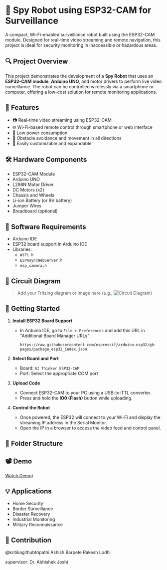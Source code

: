 # 🤖 Spy Robot using ESP32-CAM for Surveillance

A compact, Wi-Fi-enabled surveillance robot built using the ESP32-CAM module. Designed for real-time video streaming and remote navigation, this project is ideal for security monitoring in inaccessible or hazardous areas.

## 🔍 Project Overview

This project demonstrates the development of a **Spy Robot** that uses an **ESP32-CAM module**, **Arduino UNO**, and motor drivers to perform live video surveillance. The robot can be controlled wirelessly via a smartphone or computer, offering a low-cost solution for remote monitoring applications.

## 🎯 Features

- 📷 Real-time video streaming using ESP32-CAM
- 🌐 Wi-Fi-based remote control through smartphone or web interface
- 🔋 Low power consumption
- 🚗 Obstacle avoidance and movement in all directions
- 🔧 Easily customizable and expandable

## 🛠️ Hardware Components

- ESP32-CAM Module
- Arduino UNO
- L298N Motor Driver
- DC Motors (x2)
- Chassis and Wheels
- Li-ion Battery (or 9V battery)
- Jumper Wires
- Breadboard (optional)

## 🧠 Software Requirements

- Arduino IDE
- ESP32 board support in Arduino IDE
- Libraries:
  - `WiFi.h`
  - `ESPAsyncWebServer.h`
  - `esp_camera.h`

## 📡 Circuit Diagram

> Add your Fritzing diagram or image here (e.g., ![Circuit Diagram](path/to/image.png))

## 🚀 Getting Started

1. **Install ESP32 Board Support**
   - In Arduino IDE, go to `File > Preferences` and add this URL in "Additional Board Manager URLs":
     ```
     https://raw.githubusercontent.com/espressif/arduino-esp32/gh-pages/package_esp32_index.json
     ```

2. **Select Board and Port**
   - Board: `AI Thinker ESP32-CAM`
   - Port: Select the appropriate COM port

3. **Upload Code**
   - Connect ESP32-CAM to your PC using a USB-to-TTL converter.
   - Press and hold the **IO0 (Flash)** button while uploading.

4. **Control the Robot**
   - Once powered, the ESP32 will connect to your Wi-Fi and display the streaming IP address in the Serial Monitor.
   - Open the IP in a browser to access the video feed and control panel.

## 🧾 Folder Structure


## 📽️ Demo

 [Watch Demo](https://youtube.com/shorts/E0mk4sn4zHc?si=AQHAIDRSvmSpTWom))

## 💡 Applications

- Home Security
- Border Surveillance
- Disaster Recovery
- Industrial Monitoring
- Military Reconnaissance

## 🤝 Contribution

@kritikagithubtripathi
Ashish Barpete 
Rakesh Lodhi

supervisor: Dr. Abhishek Joshi

